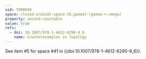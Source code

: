 ```yaml
---
uid: T000698
space: closed-ordinal-space-[0,gamma]-(gamma-<-omega)
property: second-countable
value: true
refs:
  - doi: 10.1007/978-1-4612-6290-9_6
    name: Counterexamples in Topology
---
```

See item #5 for space #41 in {{doi:10.1007/978-1-4612-6290-9_6}}.
